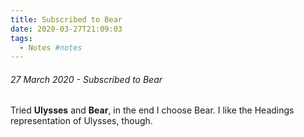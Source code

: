 ```yaml
---
title: Subscribed to Bear
date: 2020-03-27T21:09:03
tags:
  - Notes #notes
---
```

###### 27 March 2020 - Subscribed to Bear

Tried **Ulysses** and **Bear**, in the end I choose Bear. I like the Headings representation of Ulysses, though.